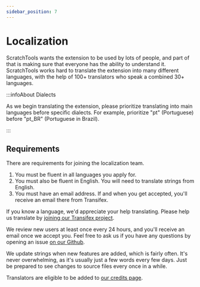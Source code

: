 ```yaml
---
sidebar_position: 7
---
```


# Localization
ScratchTools wants the extension to be used by lots of people, and part of that is making sure that everyone has the ability to understand it. ScratchTools works hard to translate the extension into many different languages, with the help of 100+ translators who speak a combined 30+ languages.

:::infoAbout Dialects

As we begin translating the extension, please prioritize translating into main languages before specific dialects. For example, prioritize "pt" (Portuguese) before "pt_BR" (Portuguese in Brazil).

:::

## Requirements
There are requirements for joining the localization team.

1. You must be fluent in all languages you apply for.
2. You must also be fluent in English. You will need to translate strings from English.
3. You must have an email address. If and when you get accepted, you'll receive an email there from Transifex.

If you know a language, we'd appreciate your help translating. Please help us translate by [joining our Transifex project](https://explore.transifex.com/scratchtools/scratchtools/).

We review new users at least once every 24 hours, and you'll receive an email once we accept you. Feel free to ask us if you have any questions by opening an issue [on our Github](https://github.com/STForScratch/ScratchTools/).

We update strings when new features are added, which is fairly often. It's never overwhelming, as it's usually just a few words every few days. Just be prepared to see changes to source files every once in a while.

Translators are eligible to be added to [our credits page](https://scratchtools.app/credits/).